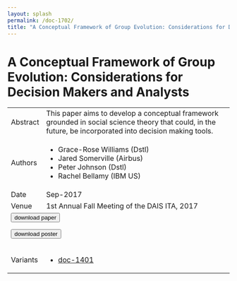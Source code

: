 ```yaml
---
layout: splash
permalink: /doc-1702/
title: "A Conceptual Framework of Group Evolution: Considerations for Decision Makers and Analysts"
---
```


# A Conceptual Framework of Group Evolution: Considerations for Decision Makers and Analysts

<table>
    <tbody>
    <tr>
        <td>Abstract</td>
        <td>This paper aims to develop a conceptual framework grounded in social science theory that could, in the future, be incorporated into decision making tools.</td>
    </tr>
    <tr>
        <td>Authors</td>
        <td>
            <ul>
                <li>Grace-Rose Williams (Dstl)</li>
                <li>Jared Somerville (Airbus)</li>
                <li>Peter Johnson (Dstl)</li>
                <li>Rachel Bellamy (IBM US)</li>
            </ul>
        </td>
    </tr>
    <tr>
        <td>Date</td>
        <td>Sep-2017</td>
    </tr>
    <tr>
        <td>Venue</td>
        <td>1st Annual Fall Meeting of the DAIS ITA, 2017</td>
    </tr>
        <tr>
            <td colspan="2">
                <form method="get" action="https://dais-ita.org/sites/default/files/S_021-paper.pdf">
                    <button type="submit">download paper</button>
                </form>
                <form method="get" action="https://dais-ita.org/sites/default/files/S_021-poster.pdf">
                    <button type="submit">download poster</button>
                </form>
            </td>
        </tr>
        <tr>
            <td>Variants</td>
            <td>
                <ul>
                    <li><a href="${varId}">doc-1401</a></li>
                </ul>
            </td>
        </tr>
    </tbody>
</table>
